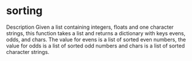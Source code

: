 # sorting

Description
Given a list containing integers, floats and one character strings, this function takes a list and returns a dictionary with keys evens, 
odds, and chars. The value for evens is a list of sorted even numbers, the value for odds is a list of sorted odd numbers and chars is a 
list of sorted character strings.  
  
